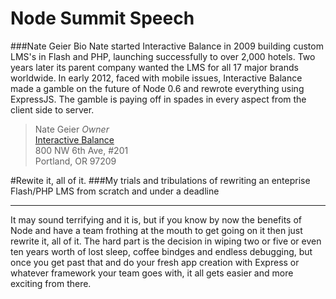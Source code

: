 Node Summit Speech
=========

###Nate Geier Bio
Nate started Interactive Balance in 2009 building custom LMS's in Flash and PHP, launching successfully to over 2,000 hotels. Two years later its parent company wanted the LMS for all 17 major brands worldwide. In early 2012, faced with mobile issues, Interactive Balance made a gamble on the future of Node 0.6 and rewrote everything using ExpressJS. The gamble is paying off in spades in every aspect from the client side to server.

>Nate Geier *Owner*  
>[Interactive Balance](http://interactivebalance.com)  
>800 NW 6th Ave, #201  
>Portland, OR 97209  

#Rewite it, all of it.
###My trials and tribulations of rewriting an enteprise Flash/PHP LMS from scratch and under a deadline
***
It may sound terrifying and it is, but if you know by now the benefits of Node and have a team frothing at the mouth to get going on it then just rewrite it, all of it. 
The hard part is the decision in wiping two or five or even ten years worth of lost sleep, coffee bindges and endless debugging, but once you get past that and do your fresh app creation with Express or whatever framework your team goes with, it all gets easier and more exciting from there.